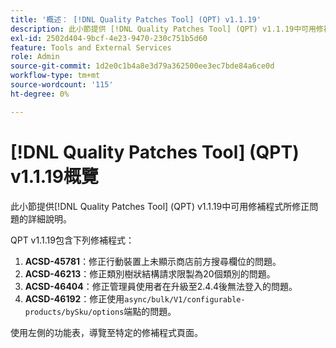 ```yaml
---
title: '概述： [!DNL Quality Patches Tool] (QPT) v1.1.19'
description: 此小節提供 [!DNL Quality Patches Tool] (QPT) v1.1.19中可用修補程式所修正問題的詳細說明。
exl-id: 2502d404-9bcf-4e23-9470-230c751b5d60
feature: Tools and External Services
role: Admin
source-git-commit: 1d2e0c1b4a8e3d79a362500ee3ec7bde84a6ce0d
workflow-type: tm+mt
source-wordcount: '115'
ht-degree: 0%

---
```


# [!DNL Quality Patches Tool] (QPT) v1.1.19概覽

此小節提供[!DNL Quality Patches Tool] (QPT) v1.1.19中可用修補程式所修正問題的詳細說明。

QPT v1.1.19包含下列修補程式：

1. **ACSD-45781**：修正行動裝置上未顯示商店前方搜尋欄位的問題。
1. **ACSD-46213**：修正類別樹狀結構請求限製為20個類別的問題。
1. **ACSD-46404**：修正管理員使用者在升級至2.4.4後無法登入的問題。
1. **ACSD-46192**：修正使用`async/bulk/V1/configurable-products/bySku/options`端點的問題。

使用左側的功能表，導覽至特定的修補程式頁面。
